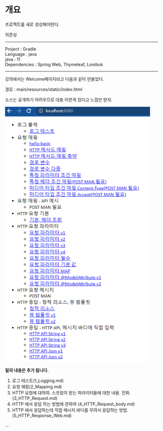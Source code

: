 # 개요

프로젝트를 새로 생성해야한다.

의존성

-----

Project : Gradle  
Language : java  
java  : 11  
Dependencies : Spring Web, Thymeleaf, Lombok

-----

강의에서는 Welcome페이지라고 다음과 같이 만들었다.

경로 : main/resources/static/index.html

소스는 공개하기 어려우므로 대충 이런게 있다고 느낌만 받자.

![](img/index.png)  

**밑의 내용은 추가 됩니다.**

1. 로그 테스트(1_Logging.md)
2. 요청 매핑(2_Mapping.md)
3. HTTP 요청에 대하여. 스프링이 받는 파라미터들에 대한 내용. 진화.(3_HTTP_Request.md) 
4. HTTP 에서 응답 하는 방법에 관하여 (4_HTTP_Request_body.md)
5. HTTP 에서 응답하는데 직접 메시지 바디를 꾸려서 응답하는 방법.(5_HTTP_Response_Web.md)
   
...

